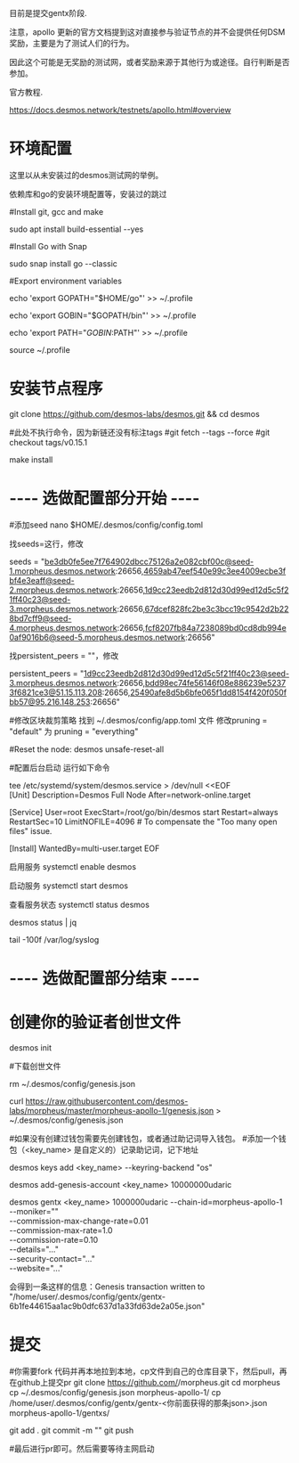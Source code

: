 目前是提交gentx阶段.

注意，apollo 更新的官方文档提到这对直接参与验证节点的并不会提供任何DSM奖励，主要是为了测试人们的行为。

因此这个可能是无奖励的测试网，或者奖励来源于其他行为或途径。自行判断是否参加。

官方教程.

https://docs.desmos.network/testnets/apollo.html#overview

# 环境配置

这里以从未安装过的desmos测试网的举例。

依赖库和go的安装环境配置等，安装过的跳过

#Install git, gcc and make

sudo apt install build-essential --yes

#Install Go with Snap

sudo snap install go --classic

#Export environment variables

echo 'export GOPATH="$HOME/go"' >> ~/.profile

echo 'export GOBIN="$GOPATH/bin"' >> ~/.profile

echo 'export PATH="$GOBIN:$PATH"' >> ~/.profile

source ~/.profile

# 安装节点程序

git clone https://github.com/desmos-labs/desmos.git && cd desmos

#此处不执行命令，因为新链还没有标注tags
#git fetch --tags --force
#git checkout tags/v0.15.1

make install

# ---- 选做配置部分开始 ---- 
#添加seed
nano $HOME/.desmos/config/config.toml

找seeds=这行，修改

seeds = "be3db0fe5ee7f764902dbcc75126a2e082cbf00c@seed-1.morpheus.desmos.network:26656,4659ab47eef540e99c3ee4009ecbe3fbf4e3eaff@seed-2.morpheus.desmos.network:26656,1d9cc23eedb2d812d30d99ed12d5c5f21ff40c23@seed-3.morpheus.desmos.network:26656,67dcef828fc2be3c3bcc19c9542d2b228bd7cff9@seed-4.morpheus.desmos.network:26656,fcf8207fb84a7238089bd0cd8db994e0af9016b6@seed-5.morpheus.desmos.network:26656"

找persistent_peers = ""，修改

persistent_peers = "1d9cc23eedb2d812d30d99ed12d5c5f21ff40c23@seed-3.morpheus.desmos.network:26656,bdd98ec74fe56146f08e886239e52373f6821ce3@51.15.113.208:26656,25490afe8d5b6bfe065f1dd8154f420f050fbb57@95.216.148.253:26656"

#修改区块裁剪策略
找到 ~/.desmos/config/app.toml 文件 修改pruning = "default" 为 pruning = "everything"

#Reset the node:
desmos unsafe-reset-all

#配置后台启动
运行如下命令

tee /etc/systemd/system/desmos.service > /dev/null <<EOF  
[Unit]
Description=Desmos Full Node
After=network-online.target

[Service]
User=root
ExecStart=/root/go/bin/desmos start
Restart=always
RestartSec=10
LimitNOFILE=4096 # To compensate the "Too many open files" issue.

[Install]
WantedBy=multi-user.target
EOF

启用服务
systemctl enable desmos

启动服务
systemctl start desmos

查看服务状态
systemctl status desmos

desmos status | jq

tail -100f /var/log/syslog

# ---- 选做配置部分结束 ---- 

# 创建你的验证者创世文件

desmos init <Your moniker>
  
#下载创世文件 

rm ~/.desmos/config/genesis.json

curl https://raw.githubusercontent.com/desmos-labs/morpheus/master/morpheus-apollo-1/genesis.json > ~/.desmos/config/genesis.json

#如果没有创建过钱包需要先创建钱包，或者通过助记词导入钱包。
#添加一个钱包（<key_name> 是自定义的）记录助记词，记下地址

desmos keys add <key_name> --keyring-backend "os"

desmos add-genesis-account <key_name> 10000000udaric 

desmos gentx <key_name> 1000000udaric --chain-id=morpheus-apollo-1 \
    --moniker="<Your validator moniker>" \
    --commission-max-change-rate=0.01 \
    --commission-max-rate=1.0 \
    --commission-rate=0.10 \
    --details="..." \
    --security-contact="..." \
    --website="..."

会得到一条这样的信息：Genesis transaction written to "/home/user/.desmos/config/gentx/gentx-6b1fe44615aa1ac9b0dfc637d1a33fd63de2a05e.json"

# 提交
#你需要fork 代码并再本地拉到本地，cp文件到自己的仓库目录下，然后pull，再在github上提交pr
git clone https://github.com/<Your GitHub username>/morpheus.git 
cd morpheus
cp ~/.desmos/config/genesis.json morpheus-apollo-1/ 
cp /home/user/.desmos/config/gentx/gentx-<你前面获得的那条json>.json morpheus-apollo-1/gentxs/
  
git add . 
git commit -m "<Your commit message>"
git push
  
#最后进行pr即可。然后需要等待主网启动
